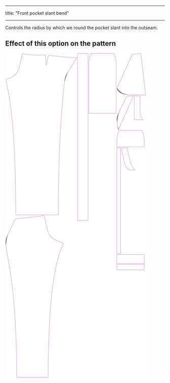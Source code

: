 ***

title: "Front pocket slant bend"

***

Controls the radius by which we round the pocket slant into the outseam.

## Effect of this option on the pattern

![This image shows the effect of this option by superimposing several variants that have a different value for this option](charlie_frontpocketslantbend_sample.svg "Effect of this option on the pattern")
